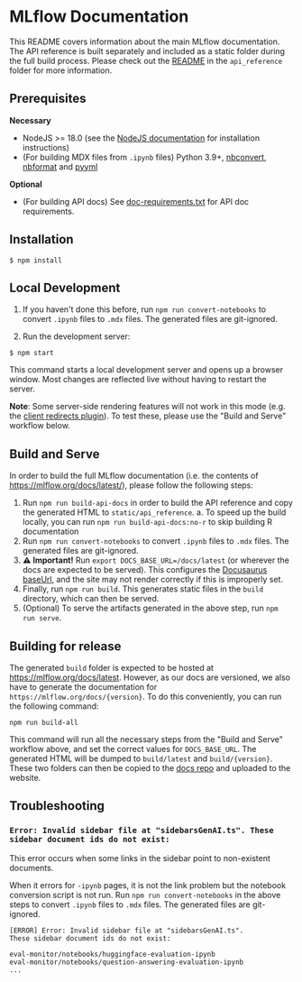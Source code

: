 # MLflow Documentation

This README covers information about the main MLflow documentation. The API reference is built separately and included as a static folder during the full build process. Please check out the [README](https://github.com/mlflow/mlflow/blob/master/docs/api_reference/README.md) in the `api_reference` folder for more information.

## Prerequisites

**Necessary**

- NodeJS >= 18.0 (see the [NodeJS documentation](https://nodejs.org/en/download) for installation instructions)
- (For building MDX files from `.ipynb` files) Python 3.9+, [nbconvert](https://pypi.org/project/nbconvert/), [nbformat](https://pypi.org/project/nbformat/) and [pyyml](https://pypi.org/project/pyyml/)

**Optional**

- (For building API docs) See [doc-requirements.txt](https://github.com/mlflow/mlflow/blob/master/requirements/doc-requirements.txt) for API doc requirements.

## Installation

```
$ npm install
```

## Local Development

1. If you haven't done this before, run `npm run convert-notebooks` to convert `.ipynb` files to `.mdx` files. The generated files are git-ignored.

2. Run the development server:

```
$ npm start
```

This command starts a local development server and opens up a browser window. Most changes are reflected live without having to restart the server.

**Note**: Some server-side rendering features will not work in this mode (e.g. the [client redirects plugin](https://docusaurus.io/docs/api/plugins/@docusaurus/plugin-client-redirects)). To test these, please use the "Build and Serve" workflow below.

## Build and Serve

In order to build the full MLflow documentation (i.e. the contents of https://mlflow.org/docs/latest/), please follow the following steps:

1. Run `npm run build-api-docs` in order to build the API reference and copy the generated HTML to `static/api_reference`.
   a. To speed up the build locally, you can run `npm run build-api-docs:no-r` to skip building R documentation
2. Run `npm run convert-notebooks` to convert `.ipynb` files to `.mdx` files. The generated files are git-ignored.
3. **⚠️ Important!** Run `export DOCS_BASE_URL=/docs/latest` (or wherever the docs are expected to be served). This configures the [Docusaurus baseUrl](https://docusaurus.io/docs/api/docusaurus-config#baseUrl), and the site may not render correctly if this is improperly set.
4. Finally, run `npm run build`. This generates static files in the `build` directory, which can then be served.
5. (Optional) To serve the artifacts generated in the above step, run `npm run serve`.

## Building for release

The generated `build` folder is expected to be hosted at https://mlflow.org/docs/latest. However, as our docs are versioned, we also have to generate the documentation for `https://mlflow.org/docs/{version}`. To do this conveniently, you can run the following command:

```
npm run build-all
```

This command will run all the necessary steps from the "Build and Serve" workflow above, and set the correct values for `DOCS_BASE_URL`. The generated HTML will be dumped to `build/latest` and `build/{version}`. These two folders can then be copied to the [docs repo](https://github.com/mlflow/mlflow-legacy-website/tree/main/docs) and uploaded to the website.

## Troubleshooting

### `Error: Invalid sidebar file at "sidebarsGenAI.ts". These sidebar document ids do not exist:`

This error occurs when some links in the sidebar point to non-existent documents.

When it errors for `-ipynb` pages, it is not the link problem but the notebook conversion script is not run. Run `npm run convert-notebooks` in the above steps to convert `.ipynb` files to `.mdx` files. The generated files are git-ignored.

```
[ERROR] Error: Invalid sidebar file at "sidebarsGenAI.ts".
These sidebar document ids do not exist:

eval-monitor/notebooks/huggingface-evaluation-ipynb
eval-monitor/notebooks/question-answering-evaluation-ipynb
...
```
